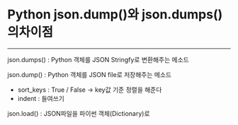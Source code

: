 Python json.dump()와 json.dumps()의차이점
===
***

json.dumps() : Python 객체를 JSON Stringfy로 변환해주는 메소드

json.dump() : Python 객체를 JSON file로 저장해주는 메소드

  - sort_keys : True / False -> key값 기준 정렬을 해준다
  - indent : 들여쓰기

json.load() : JSON파일을 파이썬 객체(Dictionary)로 
